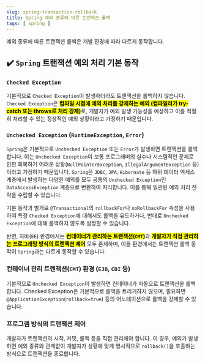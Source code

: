 ```yaml
---
slug: spring-transaction-rollback
title: Spring 예외 종류에 따른 트랜잭션 롤백
tags: [ spring ]
---
```


예외 종류에 따른 트랜잭션 롤백은 개발 환경에 따라 다르게 동작합니다.

## ✔️ `Spring` 트랜잭션 예외 처리 기본 동작
### `Checked Exception`
기본적으로 `Checked Exception`이 발생하더라도 트랜잭션을 롤백하지 않습니다. `Checked Exception`은 <mark>**컴파일 시점에 예외 처리를 강제하는 예외 (컴파일러가 try-catch 또는 throws로 처리 강제)**</mark>로, 개발자가 예외 발생 가능성을 예상하고 이를 적절히 처리할 수 있는 정상적인 예외 상황이라고 가정하기 때문입니다.

### `Unchecked Exception` (`RuntimeException`, `Error`)
`Spring`은 기본적으로 `Unchecked Exception` 또는 `Error`가 발생하면 트랜잭션을 롤백합니다. 이는 `Unchecked Exception`이 보통 프로그래머의 실수나 시스템적인 문제로 인한 회복하기 어려운 상황(`NullPointerException`, `IllegalArgumentException` 등) 이라고 가정하기 때문입니다. `Spring`은 `JDBC`, `JPA`, `Hibernate` 등 하위 데이터 액세스 계층에서 발생하는 다양한 예외를 모두 공통의 `Unchecked Exception`인 `DataAccessException` 계층으로 변환하여 처리합니다. 이를 통해 일관된 예외 처리 전략을 수립할 수 있습니다.

기본 동작과 별개로 `@Transactional`의 `rollbackFor`나 `noRollbackFor` 속성을 사용하여 특정 `Checked Exception`에 대해서도 롤백을 유도하거나, 반대로 `Unchecked Exception`에 대해 롤백하지 않도록 설정할 수 있습니다.

반면, 자바(`EE`) 환경에서는 <mark>**컨테이너가 관리하는 트랜잭션(`CMT`)**</mark>과 <mark>**개발자가 직접 관리하는 프로그래밍 방식의 트랜잭션 제어**</mark> 모두 존재하며, 이들 환경에서는 트랜잭션 롤백 동작이 `Spring`과는 다르게 동작할 수 있습니다.

### 컨테이너 관리 트랜잭션(`CMT`) 환경 (`EJB`, `CDI` 등)
기본적으로 `Unchecked Exception`이 발생하면 컨테이너가 자동으로 트랜잭션을 롤백합니다. Checked Exception은 기본적으로 롤백을 트리거하지 않으며, 필요하면 `@ApplicationException`(`rollback=true`) 등의 어노테이션으로 롤백을 강제할 수 있습니다.

### 프로그램 방식의 트랜잭션 제어
개발자가 트랜잭션의 시작, 커밋, 롤백 등을 직접 관리해야 합니다. 이 경우, 예외가 발생하면 예외 종류와 관계없이 개발자가 상황에 맞게 명시적으로 `rollback()`을 호출하는 방식으로 트랜잭션을 종료합니다.